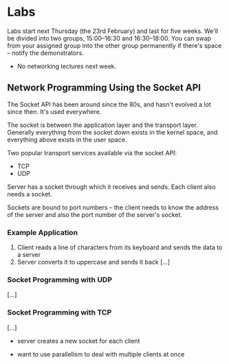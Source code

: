 # Labs

Labs start next Thursday (the 23rd February) and last for five weeks. We'll be divided into two groups, 15:00–16:30 and 16:30–18:00. You can swap from your assigned group into the other group permanently if there's space – notify the demonstrators.

* No networking lectures next week.

## Network Programming Using the Socket API

The Socket API has been around since the 80s, and hasn't evolved a lot since then. It's used everywhere.

The socket is between the application layer and the transport layer. Generally everything from the socket down exists in the kernel space, and everything above exists in the user space.

Two popular transport services available via the socket API:

* TCP
* UDP

Server has a socket through which it receives and sends. Each client also needs a socket.

Sockets are bound to port numbers – the client needs to know the address of the server and also the port number of the server's socket.

### Example Application

1. Client reads a line of characters from its keyboard and sends the data to a server
2. Server converts it to uppercase and sends it back
[…]

### Socket Programming with UDP

[…]

### Socket Programming with TCP

[…]

* server creates a new socket for each client

* want to use parallelism to deal with multiple clients at once
